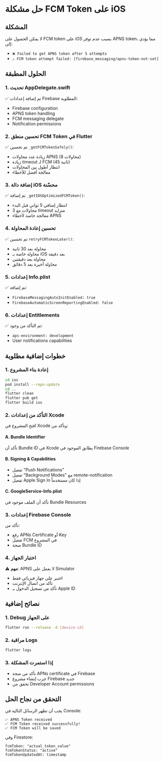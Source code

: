 # حل مشكلة FCM Token على iOS

## المشكلة
لا يمكن الحصول على FCM token على iOS بسبب عدم توفر APNS token، مما يؤدي إلى:
- `❌ Failed to get APNS token after 5 attempts`
- `⚠️ FCM token attempt failed: [firebase_messaging/apns-token-not-set]`

## الحلول المطبقة

### 1. تحديث AppDelegate.swift
✅ تم إضافة إعدادات Firebase المطلوبة:
- Firebase configuration
- APNS token handling  
- FCM messaging delegate
- Notification permissions

### 2. تحسين منطق FCM Token في Flutter
✅ تم تحسين `_getFCMTokenSafely()`:
- زيادة عدد محاولات APNS (8 محاولات)
- زيادة timeout لـ FCM (45 ثانية)
- انتظار أطول بين المحاولات
- معالجة أفضل للأخطاء

### 3. إضافة دالة iOS محسّنة
✅ تم إضافة `_getIOSOptimizedFCMToken()`:
- انتظار إضافي 5 ثواني قبل البدء
- 3 محاولات مع timeout متزايد
- معالجة خاصة لأخطاء APNS

### 4. تحسين إعادة المحاولة
✅ تم تحسين `retryFCMTokenLater()`:
- محاولة بعد 30 ثانية
- محاولة خاصة بـ iOS بعد دقيقة
- محاولة بعد دقيقتين
- محاولة أخيرة بعد 5 دقائق

### 5. إعدادات Info.plist
✅ تم إضافة:
- `FirebaseMessagingAutoInitEnabled: true`
- `FirebaseAutomaticScreenReportingEnabled: false`

### 6. إعدادات Entitlements
✅ تم التأكد من وجود:
- `aps-environment: development`
- User notifications capabilities

## خطوات إضافية مطلوبة

### 1. إعادة بناء المشروع
```bash
cd ios
pod install --repo-update
cd ..
flutter clean
flutter pub get
flutter build ios
```

### 2. التأكد من إعدادات Xcode
افتح المشروع في Xcode وتأكد من:

#### A. Bundle Identifier
تأكد أن Bundle ID في Xcode يطابق الموجود في Firebase Console

#### B. Signing & Capabilities
- تفعيل "Push Notifications"
- تفعيل "Background Modes" مع remote-notification
- تفعيل Apple Sign In إذا كان مستخدماً

#### C. GoogleService-Info.plist
تأكد أن الملف موجود في Bundle Resources

### 3. إعدادات Firebase Console
تأكد من:
- رفع APNs Certificate أو Key
- تفعيل FCM في المشروع
- صحة Bundle ID

### 4. اختبار الجهاز
⚠️ **مهم**: APNS لا يعمل على Simulator
- اختبر على جهاز فيزيائي فقط
- تأكد من اتصال الإنترنت
- تأكد من تسجيل الدخول بـ Apple ID

## نصائح إضافية

### 1. Debug على الجهاز
```bash
flutter run --release -d [device-id]
```

### 2. مراقبة Logs
```bash
flutter logs
```

### 3. إذا استمرت المشكلة
- تأكد من صحة APNs certificate في Firebase
- جرب إنشاء مشروع Firebase جديد
- تحقق من Developer Account permissions

## التحقق من نجاح الحل

يجب أن تظهر الرسائل التالية في Console:
```
✅ APNS Token received
✅ FCM Token received successfully!
✅ FCM Token will be saved
```

وفي Firestore:
```
fcmToken: "actual_token_value"
fcmTokenStatus: "active"
fcmTokenUpdatedAt: timestamp
``` 